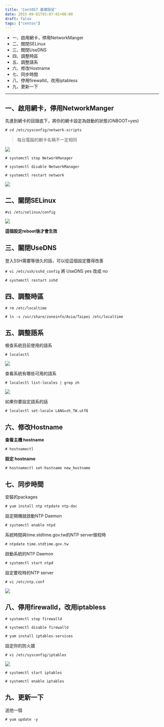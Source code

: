 ```yaml
---
title: 'CentOS7 基礎設定'
date: 2015-09-01T03:07:01+08:00
draft: false
tags: ["centos"]
---
```

- 一、啟用網卡，停用NetworkManger
- 二、關閉SELinux
- 三、關閉UseDNS
- 四、調整時區
- 五、調整語系
- 六、修改Hostname
- 七、同步時間
- 八、停用firewalld，改用iptabless
- 九、更新一下

---

## 一、啟用網卡，停用NetworkManger
先進到網卡的目錄底下，將你的網卡設定為啟動的狀態(ONBOOT=yes)

`# cd /etc/sysconfig/network-scripts`

>每台電腦的網卡名稱不一定相同

![](https://fblog.ooopiz.com/images/201509/A01-01.png)

`# systemctl stop NetworkManager`

`# systemctl disable NetworkManager`

`# systemctl restart network`

![](https://fblog.ooopiz.com/images/201509/A01-02.png)

## 二、關閉SELinux
`#vi /etc/selinux/config`

![](https://fblog.ooopiz.com/images/201509/A01-03.png)

**這個設定reboot後才會生效**

## 三、關閉UseDNS
登入SSH需要等很久的話，可以從這個設定獲得改善

`# vi /etc/ssh/sshd_config` 將 UseDNS yes 改成 no

`# systemctl restart sshd`

## 四、調整時區
`# rm /etc/localtime`

`# ln -s /usr/share/zoneinfo/Asia/Taipei /etc/localtime`

## 五、調整語系
檢查系統目前使用的語系

`# localectl`

![](https://fblog.ooopiz.com/images/201509/A01-04.png)

查看系統有哪些可用的語系

`# localectl list-locales | grep zh`

![](https://fblog.ooopiz.com/images/201509/A01-05.png)

如果你要設定語系的話

`# localectl set-locale LANG=zh_TW.utf8`

## 六、修改Hostname
**查看主機 hostname**

`# hostnamectl`

**設定 hostname**

`# hostnamectl set-hostname new_hostname`

## 七、同步時間
安裝的packages

`# yum install ntp ntpdate ntp-doc`

設定開機就啟動NTP Daemon

`# systemctl enable ntpd`

系統時間與time.stdtime.gov.tw的NTP server做校時

`# ntpdate time.stdtime.gov.tw`

啟動系統的NTP Daemon

`# systemctl start ntpd`

設定要校時的NTP server

`# vi /etc/ntp.conf`

![](https://fblog.ooopiz.com/images/201509/A01-06.png)

## 八、停用firewalld，改用iptabless
`# systemctl stop firewalld`

`# systemctl disable firewalld`

`# yum install iptables-services`

設定你的防火牆

`# vi /etc/sysconfig/iptables`

![](https://fblog.ooopiz.com/images/201509/A01-07.png)

`# systemctl start iptables`

`# systemctl enable iptables`

## 九、更新一下
送他一個

`# yum update -y`
